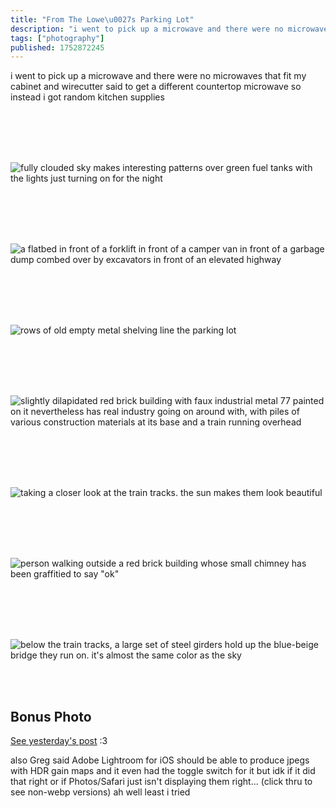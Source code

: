 ```yaml
---
title: "From The Lowe\u0027s Parking Lot"
description: "i went to pick up a microwave and there were no microwaves that fit my cabinet and wirecutter said to get a different countertop microwav..."
tags: ["photography"]
published: 1752872245
---
```


i went to pick up a microwave and there were no microwaves that fit my cabinet and wirecutter said to get a different countertop microwave so instead i got random kitchen supplies

<br><br>
<br><br>

![fully clouded sky makes interesting patterns over green fuel tanks with the lights just turning on for the night](https://static.wolfgirl.dev/polywolf/blog/019713f0-c9b3-7775-83a5-4752d66f6b08/IMG_9962.JPG "fully clouded sky makes interesting patterns over green fuel tanks with the lights just turning on for the night")

<br><br>
<br><br>

![a flatbed in front of a forklift in front of a camper van in front of a garbage dump combed over by excavators in front of an elevated highway](https://static.wolfgirl.dev/polywolf/blog/019713f0-c9b3-7775-83a5-4752d66f6b08/IMG_9958.JPG "a flatbed in front of a forklift in front of a camper van in front of a garbage dump combed over by excavators in front of an elevated highway")

<br><br>
<br><br>

![rows of old empty metal shelving line the parking lot](https://static.wolfgirl.dev/polywolf/blog/019713f0-c9b3-7775-83a5-4752d66f6b08/IMG_9963.JPG "rows of old empty metal shelving line the parking lot")

<br><br>
<br><br>

![slightly dilapidated red brick building with faux industrial metal 77 painted on it nevertheless has real industry going on around with, with piles of various construction materials at its base and a train running overhead](https://static.wolfgirl.dev/polywolf/blog/019713f0-c9b3-7775-83a5-4752d66f6b08/IMG_9960.JPG "slightly dilapidated red brick building with faux industrial metal 77 painted on it nevertheless has real industry going on around with, with piles of various construction materials at its base and a train running overhead")

<br><br>
<br><br>

![taking a closer look at the train tracks. the sun makes them look beautiful](https://static.wolfgirl.dev/polywolf/blog/019713f0-c9b3-7775-83a5-4752d66f6b08/IMG_9951.JPG "taking a closer look at the train tracks. the sun makes them look beautiful")

<br><br>
<br><br>

![person walking outside a red brick building whose small chimney has been graffitied to say "ok"](https://static.wolfgirl.dev/polywolf/blog/019713f0-c9b3-7775-83a5-4752d66f6b08/IMG_9972.JPG "person walking outside a red brick building whose small chimney has been graffitied to say \"ok\"")

<br><br>
<br><br>

![below the train tracks, a large set of steel girders hold up the blue-beige bridge they run on. it's almost the same color as the sky](https://static.wolfgirl.dev/polywolf/blog/019713f0-c9b3-7775-83a5-4752d66f6b08/IMG_9955.JPG "below the train tracks, a large set of steel girders hold up the blue-beige bridge they run on. it's almost the same color as the sky")

<br><br>

## Bonus Photo

[See yesterday's post](https://wolfgirl.dev/blog/2025-07-17-hardly-anyone-seems-to-know-or-care-about-editing-xdr-photos/) :3

also Greg said Adobe Lightroom for iOS should be able to produce jpegs with HDR gain maps and it even had the toggle switch for it but idk if it did that right or if Photos/Safari just isn't displaying them right... (click thru to see non-webp versions) ah well least i tried